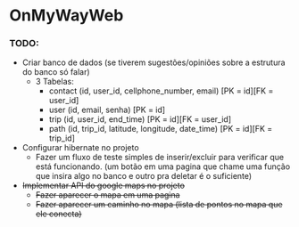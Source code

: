 # OnMyWayWeb

### TODO:

- Criar banco de dados (se tiverem sugestões/opiniões sobre a estrutura do banco só falar)
  - 3 Tabelas:
    - contact (id, user_id, cellphone_number, email) [PK = id][FK = user_id]
    - user (id, email, senha) [PK = id]
    - trip (id, user_id, end_time) [PK = id][FK = user_id]
    - path (id, trip_id, latitude, longitude, date_time) [PK = id][FK = trip_id]
- Configurar hibernate no projeto
  - Fazer um fluxo de teste simples de inserir/excluir para verificar que está funcionando.
    (um botão em uma pagina que chame uma função que insira algo no banco e outro pra deletar é o suficiente)
- ~~Implementar API do google maps no projeto~~
  - ~~Fazer aparecer o mapa em uma pagina~~
  - ~~Fazer aparecer um caminho no mapa (lista de pontos no mapa que ele conecta)~~
  



